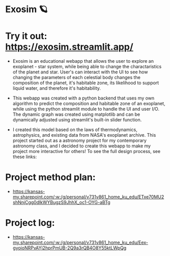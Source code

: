 # Exosim 🪐

# Try it out: https://exosim.streamlit.app/

- Exosim is an educational webapp that allows the user to explore an exoplanet - star system, while being able to change the charactaristics of the planet and star. User's can interact with the UI to see how changing the parameters of each celestial body changes the composition of the planet, it's habitable zone, its likelihood to support liquid water, and therefore it's habitability.

- This webapp was created with a python backend that uses my own algorithm to predict the composition and habitable zone of an exoplanet, while using the python streamlit module to handle the UI and user I/O. The dynamic graph was created using matplotlib and can be dynamically adjusted using streamlit's built-in slider function. 

- I created this model based on the laws of thermodynamics, astrophysics, and existing data from NASA's exoplanet archive. This project started out as a astronomy project for my contemporary astronomy class, and I decided to create this webapp to make my project more interactive for others! To see the full design process, see these links: 

# Project method plan:
- https://kansas-my.sharepoint.com/:w:/g/personal/v731v861_home_ku_edu/ETxe70MU2shNnjCgg0dlkWYBugzS9JhhX_oc1-OYG-aBTg

# Project log:
- https://kansas-my.sharepoint.com/:w:/g/personal/v731v861_home_ku_edu/Eex-gyoioNRPvAYj2hprPmUB-2Q9a3rQB4O8Y55ktLWpQg
